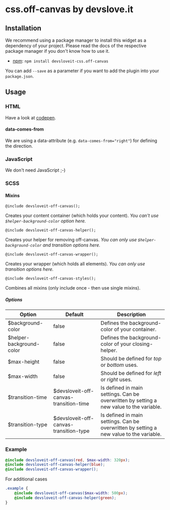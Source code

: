 # css.off-canvas by devslove.it

## Installation
We recommend using a package manager to install this widget as a dependency of your project. Please read the docs of the respective package manager if you don't know how to use it.
* [npm](https://www.npmjs.com/package/devsloveit-css.off-canvas): `npm install devsloveit-css.off-canvas`

You can add `--save` as a parameter if you want to add the plugin into your `package.json`.

## Usage
### HTML
Have a look at [codepen](https://codepen.io/devsloveit/pen/VmgEBO).

#### data-comes-from
We are using a data-attribute (e.g. `data-comes-from="right"`) for defining the direction.

### JavaScript
We don't need JavaScript ;-)

### SCSS

#### Mixins
`@include devsloveit-off-canvas();`

Creates your content container (which holds your content).
_You can't use `$helper-background-color` option here._

`@include devsloveit-off-canvas-helper();`

Creates your helper for removing off-canvas.
_You can only use `$helper-background-color` and transition options here._


`@include devsloveit-off-canvas-wrapper();`

Creates your wrapper (which holds all elements).
_You can only use transition options here._

`@include devsloveit-off-canvas-styles();`

Combines all mixins (only include once - then use single mixins).

##### Options
| Option  | Default | Description |
|---|---|---|
| $background-color | false | Defines the background-color of your container. |
| $helper-background-color | false |  Defines the background-color of your closing-helper. |
| $max-height | false | Should be defined for _top_ or _bottom_ uses. |
| $max-width | false | Should be defined for _left_ or _right_ uses. |
| $transition-time | $devsloveit-off-canvas-transition-time | Is defined in main settings. Can be overwritten by setting a new value to the variable. |
| $transition-type | $devsloveit-off-canvas-transition-type | Is defined in main settings. Can be overwritten by setting a new value to the variable. |

### Example
```scss
@include devsloveit-off-canvas(red, $max-width: 320px);
@include devsloveit-off-canvas-helper(blue);
@include devsloveit-off-canvas-wrapper();
```

For additional cases

```scss
.example {
	@include devsloveit-off-canvas($max-width: 500px);
	@include devsloveit-off-canvas-helper(green);
}
```